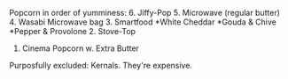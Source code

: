 Popcorn in order of yumminess:
6. Jiffy-Pop
5. Microwave (regular butter)
4. Wasabi Microwave bag
3. Smartfood 
  *White Cheddar
  *Gouda & Chive
  *Pepper & Provolone
2. Stove-Top
1. Cinema Popcorn w. Extra Butter

Purposfully excluded: Kernals. They're expensive.
